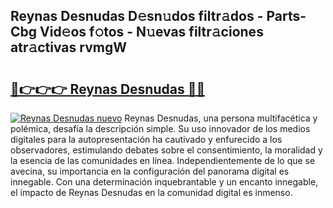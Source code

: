 ## Reynas Desnudas D𝚎sn𝚞dos filtr𝚊dos - Parts-Cbg Vid𝚎os f𝚘tos - N𝚞evas filtr𝚊ciones atr𝚊ctivas rvmgW

# <h2><a href="http://mbbeclo.tromn.icu/?c=Reynas+Desnudas">🔗👉👉👉 Reynas Desnudas 🔗🔗</a></h2>

[![Reynas Desnudas nuevo](https://i.imgur.com/pEAQMta.gif)](http://mbbeclo.tromn.icu/?c=Reynas+Desnudas)
Reynas Desnudas, una persona multifacética y polémica, desafía la descripción simple. Su uso innovador de los medios digitales para la autopresentación ha cautivado y enfurecido a los observadores, estimulando debates sobre el consentimiento, la moralidad y la esencia de las comunidades en línea. Independientemente de lo que se avecina, su importancia en la configuración del panorama digital es innegable. Con una determinación inquebrantable y un encanto innegable, el impacto de Reynas Desnudas en la comunidad digital es inmenso.
